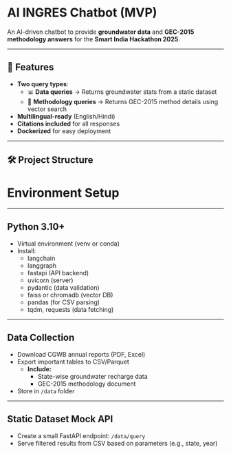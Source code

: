 # AI INGRES Chatbot (MVP)

An AI-driven chatbot to provide **groundwater data** and **GEC-2015 methodology answers** for the **Smart India Hackathon 2025**.

---

## 📌 Features
- **Two query types**:
  - 📊 **Data queries** → Returns groundwater stats from a static dataset
  - 📜 **Methodology queries** → Returns GEC-2015 method details using vector search
- **Multilingual-ready** (English/Hindi)
- **Citations included** for all responses
- **Dockerized** for easy deployment

---

## 🛠 Project Structure



# Environment Setup
***
## Python 3.10+
- Virtual environment (venv or conda)
- Install:
    - langchain
    - langgraph
    - fastapi (API backend)
    - uvicorn (server)
    - pydantic (data validation)
    - faiss or chromadb (vector DB)
    - pandas (for CSV parsing)
    - tqdm, requests (data fetching)

***

## Data Collection
- Download CGWB annual reports (PDF, Excel)
- Export important tables to CSV/Parquet
    - **Include:**
        - State-wise groundwater recharge data
        - GEC-2015 methodology document
- Store in `/data` folder

***

## Static Dataset Mock API
- Create a small FastAPI endpoint: `/data/query`
- Serve filtered results from CSV based on parameters (e.g., state, year)
